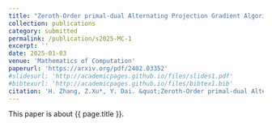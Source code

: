 ```yaml
---
title: "Zeroth-Order primal-dual Alternating Projection Gradient Algorithms for Nonconvex Minimax Problems with Coupled linear Constraints"
collection: publications
category: submitted
permalink: /publication/s2025-MC-1
excerpt: ''
date: 2025-01-03
venue: 'Mathematics of Computation'
paperurl: 'https://arxiv.org/pdf/2402.03352'
#slidesurl: 'http://academicpages.github.io/files/slides1.pdf'
#bibtexurl: 'http://academicpages.github.io/files/bibtex1.bib'
citation: 'H. Zhang, Z.Xu*, Y. Dai. &quot;Zeroth-Order primal-dual Alternating Projection Gradient Algorithms for Nonconvex Minimax Problems with Coupled linear Constraints.&quot; <i>Mathematics of Computation</i>. submitted, arXiv preprint arXiv:2402.03352, 2025.'
---
```

This paper is about {{ page.title }}.
